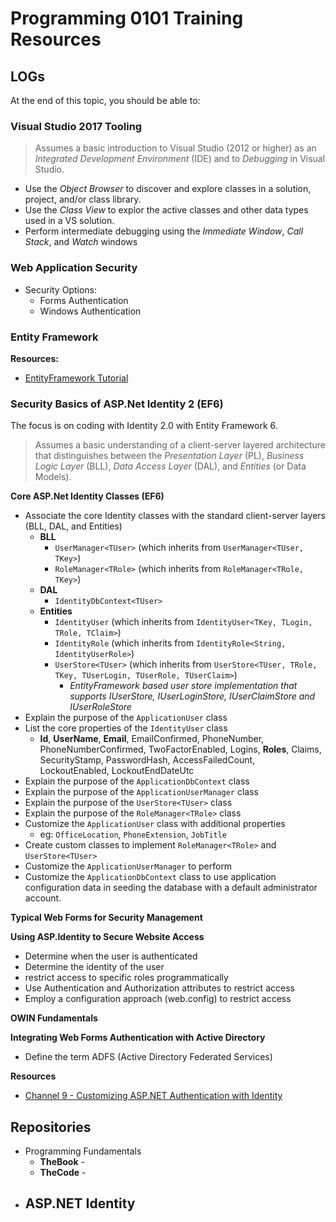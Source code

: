 # Programming 0101 Training Resources

## LOGs

At the end of this topic, you should be able to:

### Visual Studio 2017 Tooling

> Assumes a basic introduction to Visual Studio (2012 or higher) as an *Integrated Development Environment* (IDE) and to *Debugging* in Visual Studio.

- Use the *Object Browser* to discover and explore classes in a solution, project, and/or class library.
- Use the *Class View* to explor the active classes and other data types used in a VS solution.
- Perform intermediate debugging using the *Immediate Window*, *Call Stack*, and *Watch* windows

### Web Application Security

- Security Options:
  - Forms Authentication
  - Windows Authentication

### Entity Framework

**Resources:**

- [EntityFramework Tutorial](http://www.entityframeworktutorial.net/)


### Security Basics of ASP.Net Identity 2 (EF6)

The focus is on coding with Identity 2.0 with Entity Framework 6.

> Assumes a basic understanding of a client-server layered architecture that distinguishes between the *Presentation Layer* (PL), *Business Logic Layer* (BLL), *Data Access Layer* (DAL), and *Entities* (or Data Models).

**Core ASP.Net Identity Classes (EF6)**

- Associate the core Identity classes with the standard client-server layers (BLL, DAL, and Entities)
  - **BLL**
    - `UserManager<TUser>` (which inherits from `UserManager<TUser, TKey>`)
    - `RoleManager<TRole>` (which inherits from `RoleManager<TRole, TKey>`)
  - **DAL**
    - `IdentityDbContext<TUser>`
  - **Entities**
    - `IdentityUser` (which inherits from `IdentityUser<TKey, TLogin, TRole, TClaim>`)
    - `IdentityRole` (which inherits from `IdentityRole<String, IdentityUserRole>`)
    - `UserStore<TUser>` (which inherits from `UserStore<TUser, TRole, TKey, TUserLogin, TUserRole, TUserClaim>`)
      - *EntityFramework based user store implementation that supports IUserStore, IUserLoginStore, IUserClaimStore and IUserRoleStore*
- Explain the purpose of the `ApplicationUser` class
- List the core properties of the `IdentityUser` class
  - **Id**, **UserName**, **Email**, EmailConfirmed, PhoneNumber, PhoneNumberConfirmed, TwoFactorEnabled, Logins, **Roles**, Claims, SecurityStamp, PasswordHash, AccessFailedCount, LockoutEnabled, LockoutEndDateUtc
- Explain the purpose of the `ApplicationDbContext` class
- Explain the purpose of the `ApplicationUserManager` class
- Explain the purpose of the `UserStore<TUser>` class
- Explain the purpose of the `RoleManager<TRole>` class
- Customize the `ApplicationUser` class with additional properties
  - eg: `OfficeLocation`, `PhoneExtension`, `JobTitle`
- Create custom classes to implement `RoleManager<TRole>` and `UserStore<TUser>`
- Customize the `ApplicationUserManager` to perform 
- Customize the `ApplicationDbContext` class to use application configuration data in seeding the database with a default administrator account.

**Typical Web Forms for Security Management**


**Using ASP.Identity to Secure Website Access**

- Determine when the user is authenticated
- Determine the identity of the user
- restrict access to specific roles programmatically
- Use Authentication and Authorization attributes to restrict access
- Employ a configuration approach (web.config) to restrict access

**OWIN Fundamentals**


**Integrating Web Forms Authentication with Active Directory**

- Define the term ADFS (Active Directory Federated Services)

**Resources**

- [Channel 9 - Customizing ASP.NET Authentication with Identity](https://channel9.msdn.com/Series/Customizing-ASPNET-Authentication-with-Identity)

## Repositories

- Programming Fundamentals
  - **TheBook** - 
  - **TheCode** - 
- ASP.NET Identity
  - 
